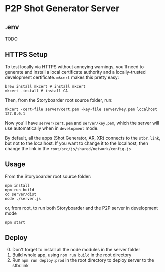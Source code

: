 # P2P Shot Generator Server

## .env

TODO

## HTTPS Setup

To test locally via HTTPS without annoying warnings, you'll need to generate and install a local certificate authority and a locally-trusted development certificate. `mkcert` makes this pretty easy:

    brew install mkcert # install mkcert
    mkcert -install # install CA

Then, from the Storyboarder root source folder, run:

    mkcert -cert-file server/cert.pem -key-file server/key.pem localhost 127.0.0.1

Now you'll have `server/cert.pem` and `server/key.pem`, which the server will use automatically when in `development` mode.

By default, all the apps (Shot Generator, AR, XR) connects to the `stbr.link`, but not to the localhost.
If you want to change it to the localhost, then change the link in the `root/src/js/shared/network/config.js`

## Usage

From the Storyboarder root source folder:

    npm install
    npm run build
    cd server/dist
    node ./server.js

or, from root, to run both Storyboarder and the P2P server in development mode

    npm start

## Deploy

0. Don't forget to install all the node modules in the server folder
1. Build whole app, using `npm run build` in the root directory
6. Run `npm run deploy:prod` in the root directory to deploy server to the stbr.link

